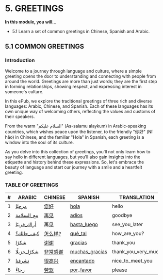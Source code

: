 # 5. GREETINGS

**In this module, you will...**

- 5.1 Learn a set of common greetings in Chinese, Spanish and Arabic.  


 ## 5.1 COMMON GREETINGS

### Introduction

Welcome to a journey through language and culture, where a simple greeting opens the door to understanding and connecting with people from around the world. Greetings are more than just words; they are the first step in forming relationships, showing respect, and expressing interest in someone's culture.

In this ePub, we explore the traditional greetings of three rich and diverse languages: Arabic, Chinese, and Spanish. Each of these languages has its own unique way of welcoming others, reflecting the values and customs of their speakers.

From the warm "السلام عليكم" (As-salamu alaykum) in Arabic-speaking countries, which wishes peace upon the listener, to the friendly "你好" (Nǐ hǎo) in Chinese, and the familiar "Hola" in Spanish, each greeting is a window into the soul of its culture.

As you delve into this collection of greetings, you'll not only learn how to say hello in different languages, but you'll also gain insights into the etiquette and history behind these expressions. So, let's embrace the beauty of language and start our journey with a smile and a heartfelt greeting.

### TABLE OF GREETINGS

 | # | ARABIC | CHINESE | SPANISH | TRANSLATION |
|---|--------|---------|---------|-------------|
| 1 | [مرحبًا](http://cosmozonas.github.io/03-M.GREETINGS/sounds/ARABIC/1.mp3) | [您好](http://cosmozonas.github.io/03-M.GREETINGS/sounds/CHINESE/1.mp3) | [hola](http://cosmozonas.github.io/03-M.GREETINGS/sounds/SPANISH/1.mp3) | hello |
| 2 | [مع_السلامة](http://cosmozonas.github.io/03-M.GREETINGS/sounds/ARABIC/2.mp3) | [再见](http://cosmozonas.github.io/03-M.GREETINGS/sounds/CHINESE/2.mp3) | [adios](http://cosmozonas.github.io/03-M.GREETINGS/sounds/SPANISH/2.mp3) | goodbye |
| 3 | [أراك_قريبًا](http://cosmozonas.github.io/03-M.GREETINGS/sounds/ARABIC/3.mp3) | [再见](http://cosmozonas.github.io/03-M.GREETINGS/sounds/CHINESE/2.mp3) | [hasta_luego](http://cosmozonas.github.io/03-M.GREETINGS/sounds/SPANISH/3.mp3) | see_you_later |
| 4 | [كيف_حالك؟](http://cosmozonas.github.io/03-M.GREETINGS/sounds/ARABIC/4.mp3) | [怎么样?](http://cosmozonas.github.io/03-M.GREETINGS/sounds/CHINESE/4.mp3) | [qué_tal](http://cosmozonas.github.io/03-M.GREETINGS/sounds/SPANISH/4.mp3) | how_are_you? |
| 5 | [شكرًا](http://cosmozonas.github.io/03-M.GREETINGS/sounds/ARABIC/5.mp3) | [谢谢](http://cosmozonas.github.io/03-M.GREETINGS/sounds/CHINESE/5.mp3) | [gracias](http://cosmozonas.github.io/03-M.GREETINGS/sounds/SPANISH/5.mp3) | thank_you |
| 6 | [شكرًا_جزيلًا](http://cosmozonas.github.io/03-M.GREETINGS/sounds/ARABIC/6.mp3) | [非常感谢](http://cosmozonas.github.io/03-M.GREETINGS/sounds/CHINESE/6.mp3) | [muchas_gracias](http://cosmozonas.github.io/03-M.GREETINGS/sounds/SPANISH/6.mp3) | thank_you_very_much |
| 7 | [تشرفنا](http://cosmozonas.github.io/03-M.GREETINGS/sounds/ARABIC/7.mp3) | [很高兴](http://cosmozonas.github.io/03-M.GREETINGS/sounds/CHINESE/7.mp3) | [encantado](http://cosmozonas.github.io/03-M.GREETINGS/sounds/SPANISH/7.mp3) | nice_to_meet_you |
| 8 | [رجاءً](http://cosmozonas.github.io/03-M.GREETINGS/sounds/ARABIC/8.mp3) | [劳驾](http://cosmozonas.github.io/03-M.GREETINGS/sounds/CHINESE/8.mp3) | [por_favor](http://cosmozonas.github.io/03-M.GREETINGS/sounds/SPANISH/8.mp3) | please | 


